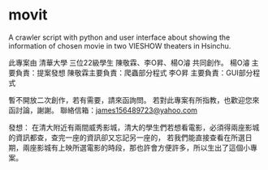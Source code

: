 # movit
A crawler script with python and user interface about showing the information of chosen movie in two VIESHOW theaters in Hsinchu.

此專案由 清華大學 三位22級學生 陳敬霖、李O昇、楊O濬 共同創作。 
楊O濬 主要負責：提案發想
陳敬霖主要負責：爬蟲部分程式
李O昇 主要負責：GUI部分程式

暫不開放二次創作，若有需要，請來函詢問。
若對此專案有所指教，也歡迎您來函討論，謝謝。
聯絡信箱：james156489723@yahoo.com

發想：
在清大附近有兩間威秀影城，清大的學生們若想看電影，必須得兩座影城的資訊都查，查完一座的資訊卻又忘記另一座的，
若我們能直接查看在所選日期，兩座影城有上映所選電影的時段，那也許會方便許多，所以生出了這個小專案。

